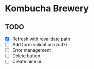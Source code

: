 # Kombucha Brewery

## TODO

-   [x] Refresh with revalidate path
-   [ ] Add form validation (zod?)
-   [ ] Error management
-   [ ] Delete button
-   [ ] Create nice ui
